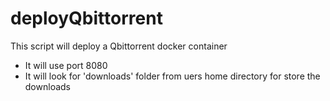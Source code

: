 # deployQbittorrent
This script will deploy a Qbittorrent docker container
  - It will use port 8080
  - It will look for 'downloads' folder from uers home directory for store the downloads
